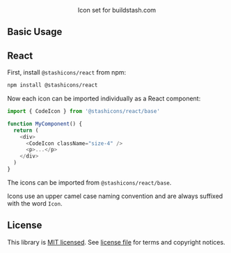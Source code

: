 <p align="center">
  Icon set for buildstash.com
<p>

## Basic Usage

## React

First, install `@stashicons/react` from npm:

```sh
npm install @stashicons/react
```

Now each icon can be imported individually as a React component:

```js
import { CodeIcon } from '@stashicons/react/base'

function MyComponent() {
  return (
    <div>
      <CodeIcon className="size-4" />
      <p>...</p>
    </div>
  )
}
```

The icons can be imported from `@stashicons/react/base`.

Icons use an upper camel case naming convention and are always suffixed with the word `Icon`.

## License

This library is [MIT licensed](https://github.com/Buildstash/stashicons/blob/master/LICENSE). See [license file](https://github.com/Buildstash/stashicons/blob/master/LICENSE) for terms and copyright notices.
